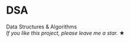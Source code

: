 # DSA
Data Structures &amp; Algorithms  
_If you like this project, please leave me a star._ &#9733;
